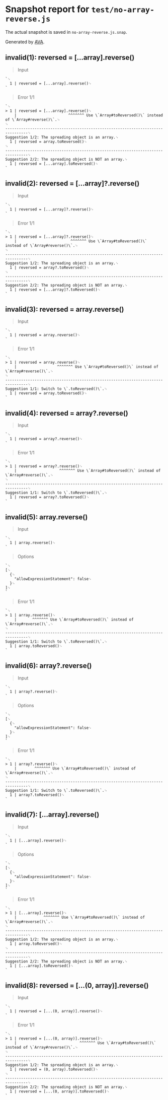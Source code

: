# Snapshot report for `test/no-array-reverse.js`

The actual snapshot is saved in `no-array-reverse.js.snap`.

Generated by [AVA](https://avajs.dev).

## invalid(1): reversed = [...array].reverse()

> Input

    `␊
      1 | reversed = [...array].reverse()␊
    `

> Error 1/1

    `␊
    > 1 | reversed = [...array].reverse()␊
        |                       ^^^^^^^ Use \`Array#toReversed()\` instead of \`Array#reverse()\`.␊
    ␊
    --------------------------------------------------------------------------------␊
    Suggestion 1/2: The spreading object is an array.␊
      1 | reversed = array.toReversed()␊
    ␊
    --------------------------------------------------------------------------------␊
    Suggestion 2/2: The spreading object is NOT an array.␊
      1 | reversed = [...array].toReversed()␊
    `

## invalid(2): reversed = [...array]?.reverse()

> Input

    `␊
      1 | reversed = [...array]?.reverse()␊
    `

> Error 1/1

    `␊
    > 1 | reversed = [...array]?.reverse()␊
        |                        ^^^^^^^ Use \`Array#toReversed()\` instead of \`Array#reverse()\`.␊
    ␊
    --------------------------------------------------------------------------------␊
    Suggestion 1/2: The spreading object is an array.␊
      1 | reversed = array?.toReversed()␊
    ␊
    --------------------------------------------------------------------------------␊
    Suggestion 2/2: The spreading object is NOT an array.␊
      1 | reversed = [...array]?.toReversed()␊
    `

## invalid(3): reversed = array.reverse()

> Input

    `␊
      1 | reversed = array.reverse()␊
    `

> Error 1/1

    `␊
    > 1 | reversed = array.reverse()␊
        |                  ^^^^^^^ Use \`Array#toReversed()\` instead of \`Array#reverse()\`.␊
    ␊
    --------------------------------------------------------------------------------␊
    Suggestion 1/1: Switch to \`.toReversed()\`.␊
      1 | reversed = array.toReversed()␊
    `

## invalid(4): reversed = array?.reverse()

> Input

    `␊
      1 | reversed = array?.reverse()␊
    `

> Error 1/1

    `␊
    > 1 | reversed = array?.reverse()␊
        |                   ^^^^^^^ Use \`Array#toReversed()\` instead of \`Array#reverse()\`.␊
    ␊
    --------------------------------------------------------------------------------␊
    Suggestion 1/1: Switch to \`.toReversed()\`.␊
      1 | reversed = array?.toReversed()␊
    `

## invalid(5): array.reverse()

> Input

    `␊
      1 | array.reverse()␊
    `

> Options

    `␊
    [␊
      {␊
        "allowExpressionStatement": false␊
      }␊
    ]␊
    `

> Error 1/1

    `␊
    > 1 | array.reverse()␊
        |       ^^^^^^^ Use \`Array#toReversed()\` instead of \`Array#reverse()\`.␊
    ␊
    --------------------------------------------------------------------------------␊
    Suggestion 1/1: Switch to \`.toReversed()\`.␊
      1 | array.toReversed()␊
    `

## invalid(6): array?.reverse()

> Input

    `␊
      1 | array?.reverse()␊
    `

> Options

    `␊
    [␊
      {␊
        "allowExpressionStatement": false␊
      }␊
    ]␊
    `

> Error 1/1

    `␊
    > 1 | array?.reverse()␊
        |        ^^^^^^^ Use \`Array#toReversed()\` instead of \`Array#reverse()\`.␊
    ␊
    --------------------------------------------------------------------------------␊
    Suggestion 1/1: Switch to \`.toReversed()\`.␊
      1 | array?.toReversed()␊
    `

## invalid(7): [...array].reverse()

> Input

    `␊
      1 | [...array].reverse()␊
    `

> Options

    `␊
    [␊
      {␊
        "allowExpressionStatement": false␊
      }␊
    ]␊
    `

> Error 1/1

    `␊
    > 1 | [...array].reverse()␊
        |            ^^^^^^^ Use \`Array#toReversed()\` instead of \`Array#reverse()\`.␊
    ␊
    --------------------------------------------------------------------------------␊
    Suggestion 1/2: The spreading object is an array.␊
      1 | array.toReversed()␊
    ␊
    --------------------------------------------------------------------------------␊
    Suggestion 2/2: The spreading object is NOT an array.␊
      1 | [...array].toReversed()␊
    `

## invalid(8): reversed = [...(0, array)].reverse()

> Input

    `␊
      1 | reversed = [...(0, array)].reverse()␊
    `

> Error 1/1

    `␊
    > 1 | reversed = [...(0, array)].reverse()␊
        |                            ^^^^^^^ Use \`Array#toReversed()\` instead of \`Array#reverse()\`.␊
    ␊
    --------------------------------------------------------------------------------␊
    Suggestion 1/2: The spreading object is an array.␊
      1 | reversed = (0, array).toReversed()␊
    ␊
    --------------------------------------------------------------------------------␊
    Suggestion 2/2: The spreading object is NOT an array.␊
      1 | reversed = [...(0, array)].toReversed()␊
    `
